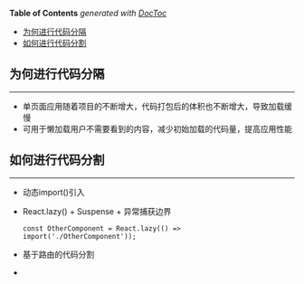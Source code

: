 <!-- START doctoc generated TOC please keep comment here to allow auto update -->
<!-- DON'T EDIT THIS SECTION, INSTEAD RE-RUN doctoc TO UPDATE -->
**Table of Contents**  *generated with [DocToc](https://github.com/thlorenz/doctoc)*

- [为何进行代码分隔](#%E4%B8%BA%E4%BD%95%E8%BF%9B%E8%A1%8C%E4%BB%A3%E7%A0%81%E5%88%86%E9%9A%94)
- [如何进行代码分割](#%E5%A6%82%E4%BD%95%E8%BF%9B%E8%A1%8C%E4%BB%A3%E7%A0%81%E5%88%86%E5%89%B2)

<!-- END doctoc generated TOC please keep comment here to allow auto update -->

## 为何进行代码分隔
---
- 单页面应用随着项目的不断增大，代码打包后的体积也不断增大，导致加载缓慢
- 可用于懒加载用户不需要看到的内容，减少初始加载的代码量，提高应用性能

## 如何进行代码分割
---
- 动态import()引入
- React.lazy() + Suspense + 异常捕获边界
	```
	const OtherComponent = React.lazy(() => import('./OtherComponent'));
	```

- 基于路由的代码分割
- 

